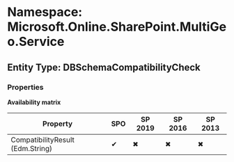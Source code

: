 # Namespace: Microsoft.Online.SharePoint.MultiGeo.Service
## Entity Type: DBSchemaCompatibilityCheck

### Properties

**Availability matrix**

Property | SPO | SP 2019 | SP 2016 | SP 2013
----------|-----|---------|---------|--------
CompatibilityResult (Edm.String) | ✔ | ✖ | ✖ | ✖

